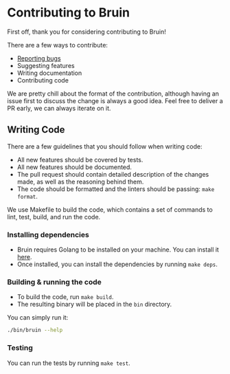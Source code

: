 # Contributing to Bruin

First off, thank you for considering contributing to Bruin!

There are a few ways to contribute:
- [Reporting bugs](https://github.com/bruin-data/bruin/issues)
- Suggesting features
- Writing documentation
- Contributing code

We are pretty chill about the format of the contribution, although having an issue first to discuss the change is always a good idea. Feel free to deliver a PR early, we can always iterate on it.

## Writing Code
There are a few guidelines that you should follow when writing code:
- All new features should be covered by tests.
- All new features should be documented.
- The pull request should contain detailed description of the changes made, as well as the reasoning behind them.
- The code should be formatted and the linters should be passing: `make format`.

We use Makefile to build the code, which contains a set of commands to lint, test, build, and run the code.

### Installing dependencies

- Bruin requires Golang to be installed on your machine. You can install it [here](https://go.dev/doc/install).
- Once installed, you can install the dependencies by running `make deps`.

### Building & running the code

- To build the code, run `make build`.
- The resulting binary will be placed in the `bin` directory.

You can simply run it:
```sh
./bin/bruin --help
```

### Testing

You can run the tests by running `make test`.

